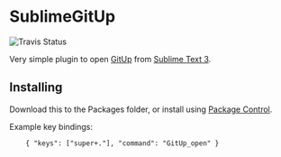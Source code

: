 # SublimeGitUp

![Travis Status](https://travis-ci.com/braver/SublimeGitUp.svg?branch=master)

Very simple plugin to open [GitUp](http://gitup.co/) from [Sublime Text 3](http://www.sublimetext.com/3).

## Installing

Download this to the Packages folder, or install using [Package Control](http://http://packagecontrol.io).

Example key bindings:
```
    { "keys": ["super+."], "command": "GitUp_open" }
```
